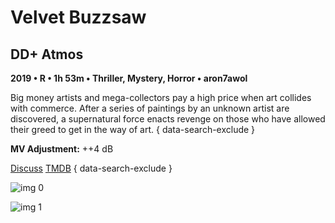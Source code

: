 # Velvet Buzzsaw

## DD+ Atmos

**2019 • R • 1h 53m • Thriller, Mystery, Horror • aron7awol**

Big money artists and mega-collectors pay a high price when art collides with commerce. After a series of paintings by an unknown artist are discovered, a supernatural force enacts revenge on those who have allowed their greed to get in the way of art.
{ data-search-exclude }

**MV Adjustment:** ++4 dB

[Discuss](https://www.avsforum.com/threads/bass-eq-for-filtered-movies.2995212/post-57555414)  [TMDB](463684)
{ data-search-exclude }

![img 0](https://i.imgur.com/obieNiK.jpg)

![img 1](https://i.imgur.com/DIIQ98g.jpg)

